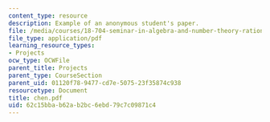 ```yaml
---
content_type: resource
description: Example of an anonymous student's paper.
file: /media/courses/18-704-seminar-in-algebra-and-number-theory-rational-points-on-elliptic-curves-fall-2004/62c15bbab62ab2bc6ebd79c7c09871c4_chen.pdf
file_type: application/pdf
learning_resource_types:
- Projects
ocw_type: OCWFile
parent_title: Projects
parent_type: CourseSection
parent_uid: 01120f78-9477-cd7e-5075-23f35874c938
resourcetype: Document
title: chen.pdf
uid: 62c15bba-b62a-b2bc-6ebd-79c7c09871c4
---
```

